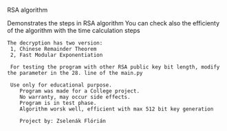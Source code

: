 RSA algorithm

Demonstrates the steps in RSA algorithm
    You can check also the efficienty of the algorithm with the time calculation steps

    The decryption has two version:
     1, Chinese Remainder Theorem
     2, Fast Modular Exponentiation

     For testing the program with other RSA public key bit length, modify the parameter in the 28. line of the main.py

     Use only for educational purpose.
        Program was made for a College project.
        No warranty, may occur side effects.
        Program is in test phase.
        Algorithm worsk well, efficient with max 512 bit key generation
        
        Project by: Zselenák Flórián
